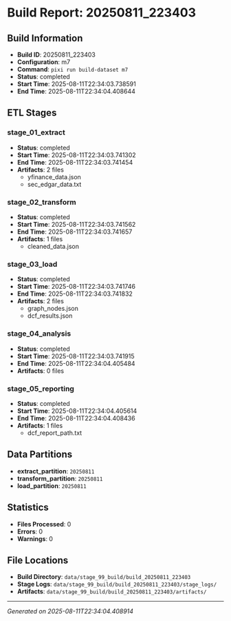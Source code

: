 # Build Report: 20250811_223403

## Build Information

- **Build ID**: 20250811_223403
- **Configuration**: m7
- **Command**: `pixi run build-dataset m7`
- **Status**: completed
- **Start Time**: 2025-08-11T22:34:03.738591
- **End Time**: 2025-08-11T22:34:04.408644

## ETL Stages

### stage_01_extract

- **Status**: completed
- **Start Time**: 2025-08-11T22:34:03.741302
- **End Time**: 2025-08-11T22:34:03.741454
- **Artifacts**: 2 files
  - yfinance_data.json
  - sec_edgar_data.txt

### stage_02_transform

- **Status**: completed
- **Start Time**: 2025-08-11T22:34:03.741562
- **End Time**: 2025-08-11T22:34:03.741657
- **Artifacts**: 1 files
  - cleaned_data.json

### stage_03_load

- **Status**: completed
- **Start Time**: 2025-08-11T22:34:03.741746
- **End Time**: 2025-08-11T22:34:03.741832
- **Artifacts**: 2 files
  - graph_nodes.json
  - dcf_results.json

### stage_04_analysis

- **Status**: completed
- **Start Time**: 2025-08-11T22:34:03.741915
- **End Time**: 2025-08-11T22:34:04.405484
- **Artifacts**: 0 files

### stage_05_reporting

- **Status**: completed
- **Start Time**: 2025-08-11T22:34:04.405614
- **End Time**: 2025-08-11T22:34:04.408436
- **Artifacts**: 1 files
  - dcf_report_path.txt

## Data Partitions

- **extract_partition**: `20250811`
- **transform_partition**: `20250811`
- **load_partition**: `20250811`

## Statistics

- **Files Processed**: 0
- **Errors**: 0
- **Warnings**: 0

## File Locations

- **Build Directory**: `data/stage_99_build/build_20250811_223403`
- **Stage Logs**: `data/stage_99_build/build_20250811_223403/stage_logs/`
- **Artifacts**: `data/stage_99_build/build_20250811_223403/artifacts/`

---
*Generated on 2025-08-11T22:34:04.408914*
